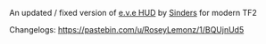 An updated / fixed version of [e.v.e HUD](https://comfig.app/huds/page/e-v-e-hud/) by [Sinders](https://steamcommunity.com/id/sinders) for modern TF2

Changelogs: https://pastebin.com/u/RoseyLemonz/1/BQUjnUd5